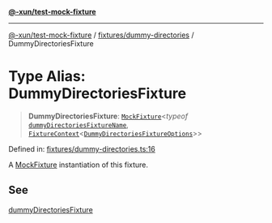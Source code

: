 [**@-xun/test-mock-fixture**](../../../README.md)

***

[@-xun/test-mock-fixture](../../../README.md) / [fixtures/dummy-directories](../README.md) / DummyDirectoriesFixture

# Type Alias: DummyDirectoriesFixture

> **DummyDirectoriesFixture**: [`MockFixture`](../../../types/fixtures/type-aliases/MockFixture.md)\<*typeof* [`dummyDirectoriesFixtureName`](../variables/dummyDirectoriesFixtureName.md), [`FixtureContext`](../../../types/fixtures/type-aliases/FixtureContext.md)\<[`DummyDirectoriesFixtureOptions`](DummyDirectoriesFixtureOptions.md)\>\>

Defined in: [fixtures/dummy-directories.ts:16](https://github.com/Xunnamius/test-utils/blob/dbb834b908e8912c3a68cb58c5f6cf45d3aa53eb/packages/test-mock-fixture/src/fixtures/dummy-directories.ts#L16)

A [MockFixture](../../../types/fixtures/type-aliases/MockFixture.md) instantiation of this fixture.

## See

[dummyDirectoriesFixture](../functions/dummyDirectoriesFixture.md)
